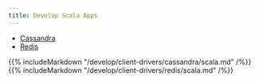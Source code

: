 ```yaml
---
title: Develop Scala Apps
---
```


<ul class="nav nav-tabs nav-tabs-yb">
  <li class="active">
    <a href="#cql">
      <i class="icon-cassandra" aria-hidden="true"></i>
      Cassandra
    </a>
  </li>
  <li >
    <a href="#redis">
      <i class="icon-redis" aria-hidden="true"></i>
      Redis
    </a>
  </li>
</ul>

<div class="tab-content">
  <div id="cql" class="tab-pane fade in active">
    {{% includeMarkdown "/develop/client-drivers/cassandra/scala.md" /%}}
  </div>
  <div id="redis" class="tab-pane fade">
    {{% includeMarkdown "/develop/client-drivers/redis/scala.md" /%}}
  </div>
</div>
